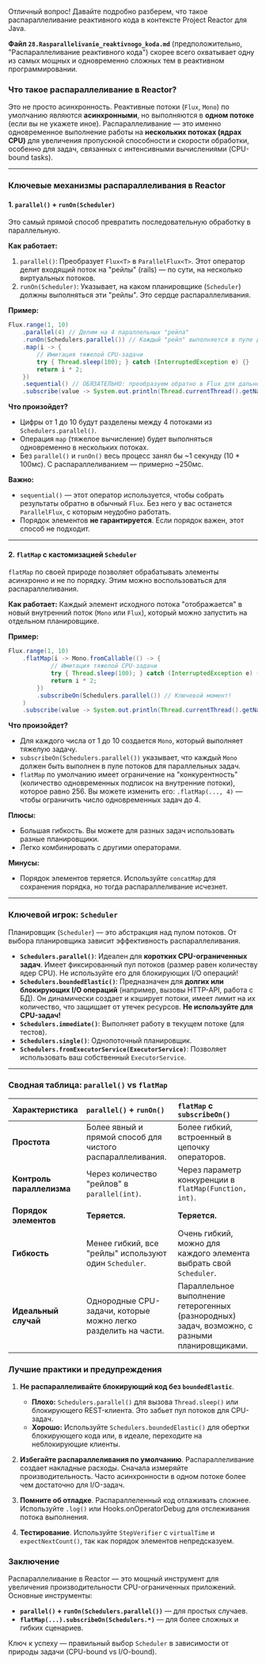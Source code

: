 Отличный вопрос! Давайте подробно разберем, что такое распараллеливание реактивного кода в контексте Project Reactor для Java.

**Файл `28.Rasparallelivanie_reaktivnogo_koda.md`** (предположительно, "Распараллеливание реактивного кода") скорее всего охватывает одну из самых мощных и одновременно сложных тем в реактивном программировании.

### Что такое распараллеливание в Reactor?

Это не просто асинхронность. Реактивные потоки (`Flux`, `Mono`) по умолчанию являются **асинхронными**, но выполняются в **одном потоке** (если вы не укажете иное). Распараллеливание — это именно одновременное выполнение работы на **нескольких потоках (ядрах CPU)** для увеличения пропускной способности и скорости обработки, особенно для задач, связанных с интенсивными вычислениями (CPU-bound tasks).

---

### Ключевые механизмы распараллеливания в Reactor

#### 1. `parallel()` + `runOn(Scheduler)`

Это самый прямой способ превратить последовательную обработку в параллельную.

**Как работает:**
1.  `parallel()`: Преобразует `Flux<T>` в `ParallelFlux<T>`. Этот оператор делит входящий поток на "рейлы" (rails) — по сути, на несколько виртуальных потоков.
2.  `runOn(Scheduler)`: Указывает, на каком планировщике (`Scheduler`) должны выполняться эти "рейлы". Это сердце распараллеливания.

**Пример:**

```java
Flux.range(1, 10)
    .parallel(4) // Делим на 4 параллельных "рейла"
    .runOn(Schedulers.parallel()) // Каждый "рейл" выполняется в пуле для CPU-задач
    .map(i -> {
        // Имитация тяжелой CPU-задачи
        try { Thread.sleep(100); } catch (InterruptedException e) {}
        return i * 2;
    })
    .sequential() // ОБЯЗАТЕЛЬНО: преобразуем обратно в Flux для дальнейшей работы
    .subscribe(value -> System.out.println(Thread.currentThread().getName() + ": " + value));
```

**Что произойдет?**
*   Цифры от 1 до 10 будут разделены между 4 потоками из `Schedulers.parallel()`.
*   Операция `map` (тяжелое вычисление) будет выполняться одновременно в нескольких потоках.
*   Без `parallel()` и `runOn()` весь процесс занял бы ~1 секунду (10 * 100мс). С распараллеливанием — примерно ~250мс.

**Важно:**
*   `sequential()` — этот оператор используется, чтобы собрать результаты обратно в обычный `Flux`. Без него у вас останется `ParallelFlux`, с которым неудобно работать.
*   Порядок элементов **не гарантируется**. Если порядок важен, этот способ не подходит.

---

#### 2. `flatMap` с кастомизацией `Scheduler`

`flatMap` по своей природе позволяет обрабатывать элементы асинхронно и не по порядку. Этим можно воспользоваться для распараллеливания.

**Как работает:**
Каждый элемент исходного потока "отображается" в новый внутренний поток (`Mono` или `Flux`), который можно запустить на отдельном планировщике.

**Пример:**

```java
Flux.range(1, 10)
    .flatMap(i -> Mono.fromCallable(() -> {
            // Имитация тяжелой CPU-задачи
            try { Thread.sleep(100); } catch (InterruptedException e) {}
            return i * 2;
        })
        .subscribeOn(Schedulers.parallel()) // Ключевой момент!
    )
    .subscribe(value -> System.out.println(Thread.currentThread().getName() + ": " + value));
```

**Что произойдет?**
*   Для каждого числа от 1 до 10 создается `Mono`, который выполняет тяжелую задачу.
*   `subscribeOn(Schedulers.parallel())` указывает, что каждый `Mono` должен быть выполнен в пуле потоков для параллельных задач.
*   `flatMap` по умолчанию имеет ограничение на "конкурентность" (количество одновременных подписок на внутренние потоки), которое равно 256. Вы можете изменить его: `.flatMap(..., 4)` — чтобы ограничить число одновременных задач до 4.

**Плюсы:**
*   Большая гибкость. Вы можете для разных задач использовать разные планировщики.
*   Легко комбинировать с другими операторами.

**Минусы:**
*   Порядок элементов теряется. Используйте `concatMap` для сохранения порядка, но тогда распараллеливание исчезнет.

---

### Ключевой игрок: `Scheduler`

Планировщик (`Scheduler`) — это абстракция над пулом потоков. От выбора планировщика зависит эффективность распараллеливания.

*   **`Schedulers.parallel()`**: Идеален для **коротких CPU-ограниченных задач**. Имеет фиксированный пул потоков (размер равен количеству ядер CPU). Не используйте его для блокирующих I/O операций!
*   **`Schedulers.boundedElastic()`**: Предназначен для **долгих или блокирующих I/O операций** (например, вызовы HTTP-API, работа с БД). Он динамически создает и кэширует потоки, имеет лимит на их количество, что защищает от утечек ресурсов. **Не используйте для CPU-задач!**
*   **`Schedulers.immediate()`**: Выполняет работу в текущем потоке (для тестов).
*   **`Schedulers.single()`**: Однопоточный планировщик.
*   **`Schedulers.fromExecutorService(ExecutorService)`**: Позволяет использовать ваш собственный `ExecutorService`.

---

### Сводная таблица: `parallel()` vs `flatMap`

| Характеристика | `parallel()` + `runOn()` | `flatMap` с `subscribeOn()` |
| :--- | :--- | :--- |
| **Простота** | Более явный и прямой способ для чистого распараллеливания. | Более гибкий, встроенный в цепочку операторов. |
| **Контроль параллелизма** | Через количество "рейлов" в `parallel(int)`. | Через параметр конкуренции в `flatMap(Function, int)`. |
| **Порядок элементов** | **Теряется.** | **Теряется.** |
| **Гибкость** | Менее гибкий, все "рейлы" используют один `Scheduler`. | Очень гибкий, можно для каждого элемента выбрать свой `Scheduler`. |
| **Идеальный случай** | Однородные CPU-задачи, которые можно легко разделить на части. | Параллельное выполнение гетерогенных (разнородных) задач, возможно, с разными планировщиками. |

### Лучшие практики и предупреждения

1.  **Не распараллеливайте блокирующий код без `boundedElastic`**.
    *   **Плохо:** `Schedulers.parallel()` для вызова `Thread.sleep()` или блокирующего REST-клиента. Это забьет пул потоков для CPU-задач.
    *   **Хорошо:** Используйте `Schedulers.boundedElastic()` для обертки блокирующего кода или, в идеале, переходите на неблокирующие клиенты.

2.  **Избегайте распараллеливания по умолчанию**. Распараллеливание создает накладные расходы. Сначала измеряйте производительность. Часто асинхронности в одном потоке более чем достаточно для I/O-задач.

3.  **Помните об отладке**. Распараллеленный код отлаживать сложнее. Используйте `.log()` или Hooks.onOperatorDebug для отслеживания потока выполнения.

4.  **Тестирование**. Используйте `StepVerifier` с `virtualTime` и `expectNextCount()`, так как порядок элементов непредсказуем.

### Заключение

Распараллеливание в Reactor — это мощный инструмент для увеличения производительности CPU-ограниченных приложений. Основные инструменты:
*   **`parallel()` + `runOn(Schedulers.parallel())`** — для простых случаев.
*   **`flatMap(...).subscribeOn(Schedulers.*)`** — для более сложных и гибких сценариев.

Ключ к успеху — правильный выбор `Scheduler` в зависимости от природы задачи (CPU-bound vs I/O-bound).